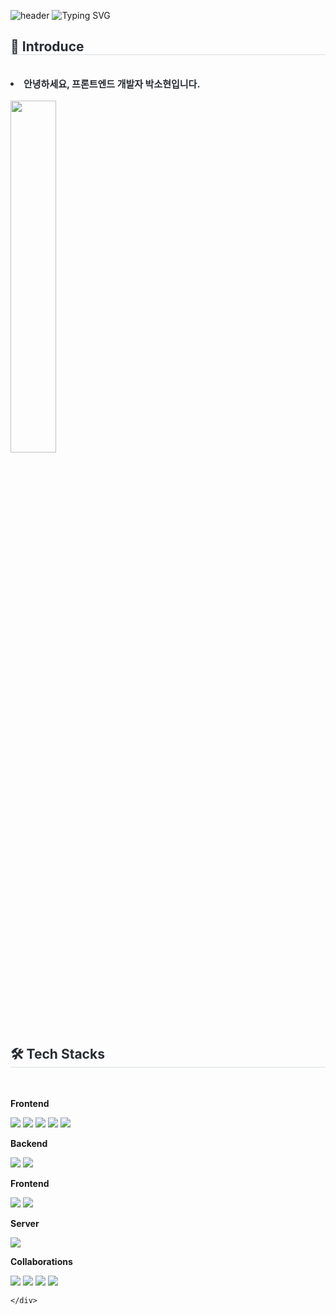 ![header](https://capsule-render.vercel.app/api?type=waving&color=6994CDEE&text=&animation=&height=80)
![Typing SVG](https://readme-typing-svg.demolab.com?font=Alkatra&weight=500&size=45&duration=3500&pause=3&color=6994CDEE&center=false&vCenter=false&multiline=true&repeat=true&width=1000&height=100&lines=Welcome+to+SoHyun's+GitHub!👋)
    <div style="text-align: left;"> 
     <h2 style="border-bottom: 1px solid #d8dee4; color: #282d33;"> 🙂 Introduce </h2>  
     <div style="font-weight: 700; font-size: 15px; text-align: left; color: #282d33;">
      <li> 안녕하세요, 프론트엔드 개발자 박소현입니다.</li>
     </div> 
    </div>
<br />
<a href="https://github.com/anuraghazra/github-readme-stats">
    <img src="https://github-readme-stats.vercel.app/api/top-langs/?username=pshyun123&layout=donut&show_icons=true&theme=material-palenight&hide_border=true&bg_color=20232a&icon_color=58A6FF&text_color=fff&title_color=58A6FF&count_private=true&exclude_repo=Face-Transfer-Application" width=38% />
</a>    
    <div style="text-align: left;">
     <h2 style="border-bottom: 1px solid #d8dee4; color: #282d33;"> 🛠️ Tech Stacks </h2> <br> 
     <p><strong>Frontend</strong></p>
        <img src="https://img.shields.io/badge/html5-E34F26?style=for-the-badge&logo=html5&logoColor=white"> 
        <img src="https://img.shields.io/badge/css-1572B6?style=for-the-badge&logo=css3&logoColor=white"> 
        <img src="https://img.shields.io/badge/javascript-F7DF1E?style=for-the-badge&logo=javascript&logoColor=black"> 
        <img src="https://img.shields.io/badge/TypeScript-007ACC?style=for-the-badge&logo=typescript&logoColor=white"> 
        <img src="https://img.shields.io/badge/react-61DAFB?style=for-the-badge&logo=react&logoColor=black"> 
       <p><strong>Backend</strong></p>
        <img src="https://img.shields.io/badge/Spring Boot-6DB33F?style=for-the-badge&logo=Spring Boot&logoColor=white">
        <img src="https://img.shields.io/badge/Python-3776AB?style=for-the-badge&logo=Python&logoColor=white">
       <p><strong>Frontend</strong></p>
        <img src="https://img.shields.io/badge/Postman-232F3E?style=for-the-badge&logo=Postman&logoColor=white">
        <img src="https://img.shields.io/badge/Swagger-232F3E?style=for-the-badge&logo=Swagger&logoColor=white">  
       <p><strong>Server</strong></p>
        <img src="https://img.shields.io/badge/Amazon AWS-232F3E?style=for-the-badge&logo=Amazon AWS&logoColor=white">
       <p><strong>Collaborations</strong></p>
        <img src="https://img.shields.io/badge/Notion-000000?style=for-the-badge&logo=Notion&logoColor=white">
        <img src="https://img.shields.io/badge/Github-181717?style=for-the-badge&logo=Github&logoColor=white">
        <img src="https://img.shields.io/badge/Firebase-FFCA28?style=for-the-badge&logo=Firebase&logoColor=white">
        <img src="https://img.shields.io/badge/Figma-F24E1E?style=for-the-badge&logo=Figma&logoColor=white">
     </div>
    </div>
    <div>
   
    </div>
